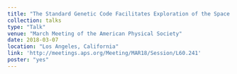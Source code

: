```yaml
---
title: "The Standard Genetic Code Facilitates Exploration of the Space of Functional Nucleotide Sequences"
collection: talks
type: "Talk"
venue: "March Meeting of the American Physical Society"
date: 2018-03-07
location: "Los Angeles, California"
link: 'http://meetings.aps.org/Meeting/MAR18/Session/L60.241'
poster: "yes"
---
```


